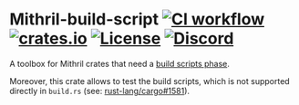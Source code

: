 # Mithril-build-script [![CI workflow](https://github.com/input-output-hk/mithril/actions/workflows/ci.yml/badge.svg)](https://github.com/input-output-hk/mithril/actions/workflows/ci.yml) [![crates.io](https://img.shields.io/crates/v/mithril-build-script.svg)](https://crates.io/crates/mithril-build-script) [![License](https://img.shields.io/badge/license-Apache%202.0-blue?style=flat-square)](https://github.com/input-output-hk/mithril/blob/main/LICENSE) [![Discord](https://img.shields.io/discord/500028886025895936.svg?logo=discord&style=flat-square)](https://discord.gg/5kaErDKDRq)

A toolbox for Mithril crates that need a [build scripts phase](https://doc.rust-lang.org/cargo/reference/build-scripts.html).

Moreover, this crate allows to test the build scripts, which is not supported directly in `build.rs` (see: [rust-lang/cargo#1581](https://github.com/rust-lang/cargo/issues/1581)).
